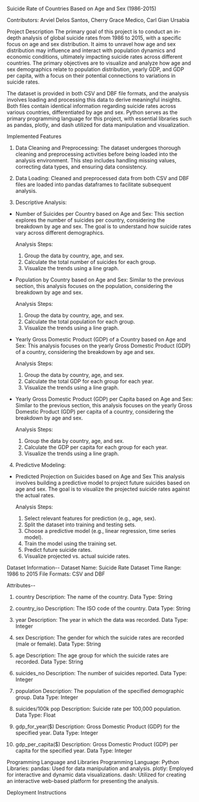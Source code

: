 Suicide Rate of Countries Based on Age and Sex (1986-2015)

Contributors: 
Arviel Delos Santos,
Cherry Grace Medico,
Carl Gian Ursabia

Project Description
The primary goal of this project is to conduct an in-depth analysis of global suicide rates from 1986 to 2015, with a specific focus on age and sex distribution. It aims to unravel how age and sex distribution may influence and interact with population dynamics and economic conditions, ultimately impacting suicide rates across different countries. The primary objectives are to visualize and analyze how age and sex demographics relate to population distribution, yearly GDP, and GDP per capita, with a focus on their potential connections to variations in suicide rates.

The dataset is provided in both CSV and DBF file formats, and the analysis involves loading and processing this data to derive meaningful insights. Both files contain identical information regarding suicide rates across various countries, differentiated by age and sex. Python serves as the primary programming language for this project, with essential libraries such as pandas, plotly, and dash utilized for data manipulation and visualization. 

Implemented Features
1. Data Cleaning and Preprocessing: The dataset undergoes thorough cleaning and preprocessing activities before being loaded into the analysis environment. This step includes handling missing values, correcting data types, and ensuring data consistency.

2. Data Loading: Cleaned and preprocessed data from both CSV and DBF files are loaded into pandas dataframes to facilitate subsequent analysis.

3. Descriptive Analysis: 
 - Number of Suicides per Country based on Age and Sex:
    This section explores the number of suicides per country, considering the breakdown by age and sex. The goal is to understand how suicide rates vary across different demographics.

    Analysis Steps:    
    1. Group the data by country, age, and sex.
    2. Calculate the total number of suicides for each group.
    3. Visualize the trends using a line graph.

 - Population by Country based on Age and Sex:
    Similar to the previous section, this analysis focuses on the population, considering the breakdown by age and sex.

    Analysis Steps:
    1. Group the data by country, age, and sex.
    2. Calculate the total population for each group.
    3. Visualize the trends using a line graph.    

 - Yearly Gross Domestic Product (GDP) of a Country based on Age and Sex:
    This analysis focuses on the yearly Gross Domestic Product (GDP) of a country, considering the breakdown by age and sex.

    Analysis Steps:
    1. Group the data by country, age, and sex.
    2. Calculate the total GDP for each group for each year.
    3. Visualize the trends using a line graph.


 - Yearly Gross Domestic Product (GDP) per Capita based on Age and Sex:
    Similar to the previous section, this analysis focuses on the yearly Gross Domestic Product (GDP) per capita of a country, considering the breakdown by age and sex.

    Analysis Steps:
    1. Group the data by country, age, and sex.
    2. Calculate the GDP per capita for each group for each year.
    3. Visualize the trends using a line graph.


4. Predictive Modeling: 
- Predicted Projection on Suicides based on Age and Sex
    This analysis involves building a predictive model to project future suicides based on age and sex. The goal is to visualize the projected suicide rates against the actual rates.      

    Analysis Steps:
    1. Select relevant features for prediction (e.g., age, sex).
    2. Split the dataset into training and testing sets.
    3. Choose a predictive model (e.g., linear regression, time series model).
    4. Train the model using the training set.
    5. Predict future suicide rates.
    6. Visualize projected vs. actual suicide rates.



Dataset Information--
    Dataset Name: Suicide Rate Dataset
    Time Range: 1986 to 2015
    File Formats: CSV and DBF   

Attributes--
1. country
Description: The name of the country.
Data Type: String

2. country_iso
Description: The ISO code of the country.
Data Type: String

3. year
Description: The year in which the data was recorded.
Data Type: Integer

4. sex
Description: The gender for which the suicide rates are recorded (male or female).
Data Type: String

5. age
Description: The age group for which the suicide rates are recorded.
Data Type: String

6. suicides_no
Description: The number of suicides reported.
Data Type: Integer

7. population
Description: The population of the specified demographic group.
Data Type: Integer

8. suicides/100k pop
Description: Suicide rate per 100,000 population.
Data Type: Float

9. gdp_for_year($)
Description: Gross Domestic Product (GDP) for the specified year.
Data Type: Integer

10. gdp_per_capita($)
Description: Gross Domestic Product (GDP) per capita for the specified year.
Data Type: Integer


Programming Language and Libraries
    Programming Language: 
        Python
    Libraries:
        pandas: Used for data manipulation and analysis.
        plotly: Employed for interactive and dynamic data visualizations.
        dash: Utilized for creating an interactive web-based platform for presenting the analysis.

Deployment Instructions
